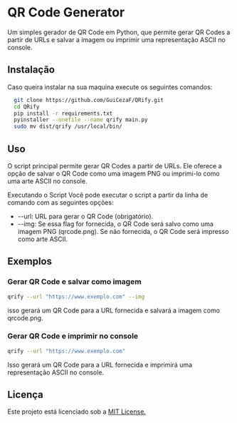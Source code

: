 # QR Code Generator

Um simples gerador de QR Code em Python, que permite gerar QR Codes a partir de URLs e salvar a imagem ou imprimir uma representação ASCII no console.

## Instalação

Caso queira instalar na sua maquina execute os seguintes comandos:

```bash
  git clone https://github.com/GuiCezaF/QRify.git
  cd QRify  
  pip install -r requirements.txt
  pyinstaller --onefile --name qrify main.py
  sudo mv dist/qrify /usr/local/bin/
```

## Uso

O script principal permite gerar QR Codes a partir de URLs. Ele oferece a opção de salvar o QR Code como uma imagem PNG ou imprimi-lo como uma arte ASCII no console.

Executando o Script
Você pode executar o script a partir da linha de comando com as seguintes opções:

- --url: URL para gerar o QR Code (obrigatório).
- --img: Se essa flag for fornecida, o QR Code será salvo como uma imagem PNG (qrcode.png). Se não fornecida, o QR Code será impresso como arte ASCII.

## Exemplos

### Gerar QR Code e salvar como imagem

```bash
qrify --url "https://www.exemplo.com" --img
```

isso gerará um QR Code para a URL fornecida e salvará a imagem como qrcode.png.

### Gerar QR Code e imprimir no console

```bash
qrify --url "https://www.exemplo.com"
```

Isso gerará um QR Code para a URL fornecida e imprimirá uma representação ASCII no console.

## Licença

Este projeto está licenciado sob a [MIT License.](./LICENSE.MD)
